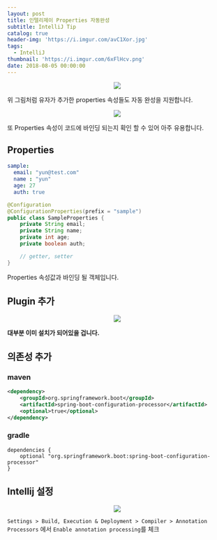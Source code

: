```yaml
---
layout: post
title: 인텔리제이 Properties 자동완성
subtitle: IntelliJ Tip
catalog: true
header-img: 'https://i.imgur.com/avC1Xor.jpg'
tags:
  - IntelliJ
thumbnail: 'https://i.imgur.com/6xFlHcv.png'
date: 2018-08-05 00:00:00
---
```



<p align="center">
    <img src = "https://i.imgur.com/X6giEx5.gif"/> 
</p>

위 그림처럼 유자가 추가한 properties 속성들도 자동 완성을 지원합니다.

<p align="center">
    <img src = "https://i.imgur.com/AmkyrnX.gif"/> 
</p>

또 Properties 속성이 코드에 바인딩 되는지 확인 할 수 있어 아주 유용합니다.


## Properties 
```yml
sample:
  email: "yun@test.com"
  name : "yun"
  age: 27
  auth: true
```

```java
@Configuration
@ConfigurationProperties(prefix = "sample")
public class SampleProperties {
    private String email;
    private String name;
    private int age;
    private boolean auth;

    // getter, setter 
}
```
Properties 속성값과 바인딩 될 객체입니다.


## Plugin 추가

<p align="center">
    <img src = "https://i.imgur.com/rVX7XJz.png"/> 
</p>

**대부분 이미 설치가 되어있을 겁니다.**


## 의존성 추가

### maven
```xml
<dependency>
    <groupId>org.springframework.boot</groupId>
    <artifactId>spring-boot-configuration-processor</artifactId>
    <optional>true</optional>
</dependency>
```

### gradle
```
dependencies {
    optional "org.springframework.boot:spring-boot-configuration-processor"
}
```

## Intellij 설정

<p align="center">
    <img src = "https://i.imgur.com/Gojvv1c.png"/> 
</p>

`Settings > Build, Execution & Deployment > Compiler > Annotation Processors` 에서 `Enable annotation processing`를 체크